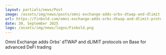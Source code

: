 ```yaml
---
layout: partials/news/Post
image: /assets/img/news/posts/omni-exchange-adds-orbs-dtwap-and-dlimit-protocols-on-base-for-advanced-defi-trading.jpg
url: https://finbold.com/omni-exchange-adds-orbs-dtwap-and-dlimit-protocols-on-base-for-advanced-defi-trading/
date: 30, September 2025
logo: /assets/img/news/logos/Finbold.png
---
```


Omni Exchange adds Orbs’ dTWAP and dLIMIT protocols on Base for advanced DeFi trading
